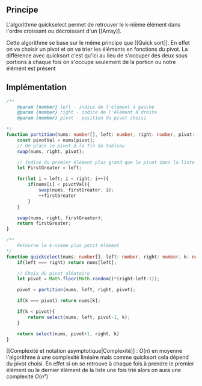 
## Principe

L'algorithme quickselect permet de retrouver le k-nième élément dans l'ordre croissant ou décroissant d'un [[Array]].

Cette algorithme se base sur le même principe que [[Quick sort]]. En effet on va choisir un pivot et on va trier les éléments en fonctions du pivot. La différence avec quicksort c'est qu'ici au lieu de s'occuper des deux sous portions à chaque fois on s'occupe seulement de la portion ou notre élément est présent

## Implémentation

```ts
/**
	@param {number} left - indice de l'élément à gauche
	@param {number} right - indice de l'élément à droite 
	@param {number} pivot - position du pivot choisi

*/
function partition(nums: number[], left: number, right: number, pivot: number){
	const pivotVal = nums[pivot];
	// On place le pivot à la fin du tableau
	swap(nums, right, pivot);

	// Indice du premier élément plus grand que le pivot dans la liste une fois trié. Au debut on pointe sur le premier élément de la liste si elle n'est pas encore trié
	let FirstGreater = left;

	for(let i = left; i < right; i++){
		if(nums[i] < pivotVal){
			swap(nums, firstGreater, i);
			++firstGreater
		}
	}

	swap(nums, right, firstGreater);
	return firstGreater;
}

/**
	Retourne le k-nieme plus petit élément
*/
function quickselect(nums: number[], left: number, right: number, k: number){
	if(left === right) return nums[left];

	// Choix du pivot aléatoire
	let pivot = Math.floor(Math.random()*(right-left-1));

	pivot = partition(nums, left, right, pivot);

	if(k === pivot) return nums[k];

	if(k < pivot){
		return select(nums, left, pivot-1, k);
	}

	return select(nums, pivot+1, right, k)
}
```

[[Complexité et notation asymptotique|Complexité]] : $O(n)$ en moyenne l'algorithme à une complexité linéaire mais comme quicksort cela dépend du pivot choisi. En effet si on se retrouve à chaque fois à prendre le premier élément ou le dernier élément de la liste une fois trié alors on aura une complexité $O(n²)$
